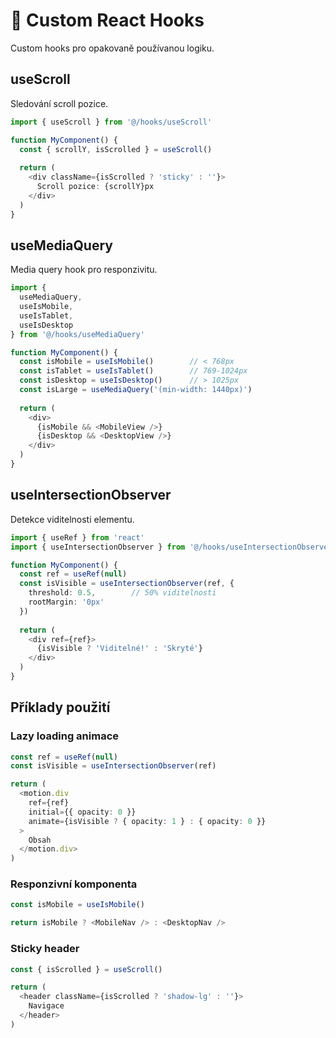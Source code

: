 # 🎣 Custom React Hooks

Custom hooks pro opakovaně používanou logiku.

## useScroll

Sledování scroll pozice.

```typescript
import { useScroll } from '@/hooks/useScroll'

function MyComponent() {
  const { scrollY, isScrolled } = useScroll()
  
  return (
    <div className={isScrolled ? 'sticky' : ''}>
      Scroll pozice: {scrollY}px
    </div>
  )
}
```

## useMediaQuery

Media query hook pro responzivitu.

```typescript
import { 
  useMediaQuery, 
  useIsMobile, 
  useIsTablet, 
  useIsDesktop 
} from '@/hooks/useMediaQuery'

function MyComponent() {
  const isMobile = useIsMobile()        // < 768px
  const isTablet = useIsTablet()        // 769-1024px
  const isDesktop = useIsDesktop()      // > 1025px
  const isLarge = useMediaQuery('(min-width: 1440px)')
  
  return (
    <div>
      {isMobile && <MobileView />}
      {isDesktop && <DesktopView />}
    </div>
  )
}
```

## useIntersectionObserver

Detekce viditelnosti elementu.

```typescript
import { useRef } from 'react'
import { useIntersectionObserver } from '@/hooks/useIntersectionObserver'

function MyComponent() {
  const ref = useRef(null)
  const isVisible = useIntersectionObserver(ref, {
    threshold: 0.5,        // 50% viditelnosti
    rootMargin: '0px'
  })
  
  return (
    <div ref={ref}>
      {isVisible ? 'Viditelné!' : 'Skryté'}
    </div>
  )
}
```

## Příklady použití

### Lazy loading animace
```typescript
const ref = useRef(null)
const isVisible = useIntersectionObserver(ref)

return (
  <motion.div
    ref={ref}
    initial={{ opacity: 0 }}
    animate={isVisible ? { opacity: 1 } : { opacity: 0 }}
  >
    Obsah
  </motion.div>
)
```

### Responzivní komponenta
```typescript
const isMobile = useIsMobile()

return isMobile ? <MobileNav /> : <DesktopNav />
```

### Sticky header
```typescript
const { isScrolled } = useScroll()

return (
  <header className={isScrolled ? 'shadow-lg' : ''}>
    Navigace
  </header>
)
```

